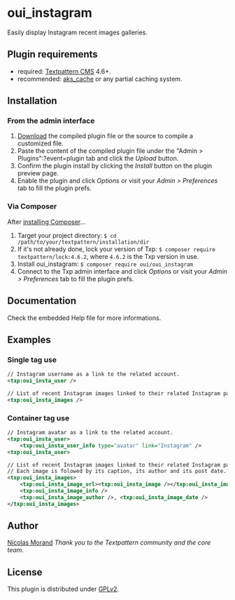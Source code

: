 # oui_instagram

Easily display Instagram recent images galleries.

## Plugin requirements

* required: [Textpattern CMS](http://textpattern.com/) 4.6+.
* recommended: [aks_cache](http://forum.textpattern.com/viewtopic.php?id=33460) or any partial caching system.

## Installation

### From the admin interface

1. [Download](https://github.com/NicolasGraph/oui_instagram/releases) the compiled plugin file or the source to compile a customized file.
2. Paste the content of the compiled plugin file under the "Admin > Plugins":?event=plugin tab and click the _Upload_ button.
3. Confirm the plugin install by clicking the _Install_ button on the plugin preview page.
4. Enable the plugin and click _Options_ or visit your *Admin > Preferences* tab to fill the plugin prefs.

### Via Composer

After [installing Composer](https://getcomposer.org/doc/00-intro.md)…

1. Target your project directory:
`$ cd /path/to/your/textpattern/installation/dir`
2. If it's not already done, lock your version of Txp:
`$ composer require textpattern/lock:4.6.2`, where `4.6.2` is the Txp version in use.
3. Install oui_instagram:
`$ composer require oui/oui_instagram`
4. Connect to the Txp admin interface and click _Options_ or visit your *Admin > Preferences* tab to fill the plugin prefs.

## Documentation

Check the embedded Help file for more informations.

## Examples

### Single tag use

```xml
// Instagram username as a link to the related account.
<txp:oui_insta_user />

// List of recent Instagram images linked to their related Instagram pages.
<txp:oui_insta_images />
```

### Container tag use

```xml
// Instagram avatar as a link to the related account.
<txp:oui_insta_user>
    <txp:oui_insta_user_info type="avatar" link="Instagram" />
<txp:oui_insta_user>

// List of recent Instagram images linked to their related Instagram pages.
// Each image is folowed by its caption, its author and its post date.
<txp:oui_insta_images>
    <txp:oui_insta_image_url><txp:oui_insta_image /></txp:oui_insta_image_url>
    <txp:oui_insta_image_info />
    <txp:oui_insta_image_author />, <txp:oui_insta_image_date />
</txp:oui_insta_images>
```

## Author

[Nicolas Morand](https://twitter.com/NicolasGraph)
*Thank you to the Textpattern community and the core team.*

## License

This plugin is distributed under [GPLv2](http://www.gnu.org/licenses/gpl-2.0.fr.html).
